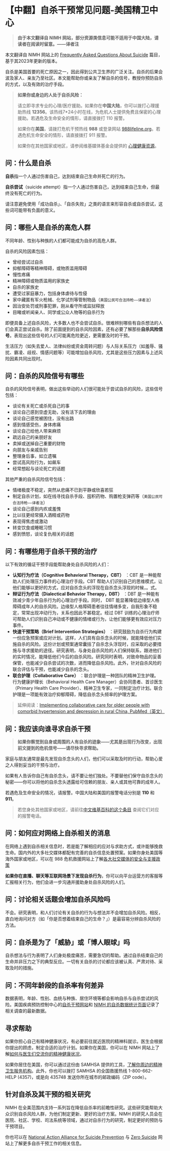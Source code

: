 # 【中翻】自杀干预常见问题-美国精卫中心

> **由于本文翻译自 NIMH 网站，部分资源类信息可能不适用于中国大陆，请读者在阅读时留意。——译者注**

本文翻译自 NIMH 网站上的 [Frequently Asked Questions About Suicide](https://www.nimh.nih.gov/health/publications/suicide-faq) 篇目，基于其2023年更新的版本。

自杀是美国首要的死亡原因之一，因此得到公共卫生界的广泛关注。自杀的后果会波及家人、亲友乃至社区。本文能帮助你或亲友了解自杀的信号，教授你预防自杀的方式，以及有效的治疗手段。

> **如果你或身边的人处于自杀风险：**
>
> 请立即寻求专业的心理/医疗援助。如果你在**中国大陆**，你可以拨打心理援助热线 **12356**。该热线7*24小时在线，为危机人士提供免费且保密的心理援助。若遇危及生命安全的情形，请直接拨打 110 报警。
>
> 如果你在**美国**，请拨打危机干预热线 **988** 或登录网站 [988lifeline.org](988lifeline.org)。若遇危机生命安全的情形，请直接拨打 911 报警。
>
> 如果你在其他国家或地区，请参阅维基媒体基金会提供的
[心理健康资源](https://meta.wikimedia.org/wiki/Mental_health_resources/zh)。

## 问：什么是自杀

**自杀**指一个人通过伤害自己，达到结束自己生命并死亡的行为。

**自杀尝试**（suicide attempt）指一个人通过伤害自己，达到结束自己生命，但最终没有死亡的行为。

请注意避免使用「成功自杀」、「自杀失败」之类的语言来形容自杀或自杀尝试，这些词可能带有负面的意义。

## 问：哪些人是自杀的高危人群

不同年龄、性别与种族的人们都可能成为自杀的高危人群。

自杀的风险因素包括：

- 曾经尝试过自杀
- 抑郁障碍等精神障碍，或物质滥用障碍
- 慢性疼痛
- 精神障碍或物质滥用的家族史
- 自杀的家族史
- 遭受过家庭暴力，包括身体虐待与性侵
- 家中藏匿有军火枪械、化学试剂等管制物品（`美国公民可合法持枪——译者注`）
- 因治安处罚或刑事犯罪，刚从看守所或监狱释放
- 目睹或听闻亲人、同学或公众人物等的自杀行为

即便具备上述自杀风险，大多数人也不会尝试自杀。很难辨别哪些有自杀想法的人们会真正尝试自杀。除了前面提到的自杀风险因素，还有必要了解那些**自杀风险信号**。表现出这些信号的人们可能离危险更近，更需要及时的干预。

生活压力（如失去爱人、法律纠纷或资金周转问题）与人际关系压力（如羞辱、骚扰、霸凌、歧视、情感问题等）可能增加自杀风险，尤其是这些压力因素与上述风险因素共同出现时。

## 问：自杀的风险信号有哪些

自杀的风险信号表明，做出这些举动的人们很可能处于尝试自杀的风险，这些信号包括：

- 谈论有关死亡或杀死自己的事
- 谈论自己感到空虚无助，没有活下去的理由
- 谈论自己感觉被困住，没有出路
- 感到情感受伤，身体疼痛
- 谈论自己给他人带来麻烦
- 疏远自己的亲朋好友
- 卖掉或送掉自己重要的财物
- 向朋友与亲戚告别
- 整理身后事，如立遗嘱
- 尝试高风险行为，如飙车
- 经常想起与谈论死亡的话题

其他严重的自杀风险信号包括：

- 情绪极度不稳定，突然从悲痛不已到平静或欣喜若狂
- 制定自杀计划，如在线寻找自杀手段、囤积药物、购置枪支弹药等（`美国公民可合法持枪——译者注`）
- 谈论自己感到内疚或羞愧
- 比以往更经常摄入酒精或药物
- 表现得焦虑或激动
- 转变饮食或睡眠习惯
- 感到愤怒，谈论复仇相关的话题

## 问：有哪些用于自杀干预的治疗

以下有效的循证干预手段能帮助身处自杀风险的人们：

- **认知行为疗法（Cognitive Behavioral Therapy，CBT）** ：CBT 是一种能帮助人们处理压力事件的心理治疗手段。CBT 帮助人们识别自己的思维模式，让他们能够以更好的方式，应对自杀念头的浮现在自杀念头浮现的时候，。式。
- **辩证行为疗法（Dialectical Behavior Therapy，DBT）** ：DBT 是一种能有效减少青少年自杀行为的心理治疗手段。同时， DBT 能显著降低边缘型人格障碍成年人的自杀风险。边缘型人格障碍患者往往情绪多变，自我形象不稳定，常常出现冲动行为，关系也因此不甚稳定。经过 DBT 训练的心理治疗师可帮助人们识别自己冲动或不健康的情绪或行为，让他们能够更有效应对压力事件。
- **快速干预策略（Brief Intervention Strategies）** ：研究鼓励为自杀行为构建一份应急预案或应对计划。这样，人们具有自杀念头的时候，就能降低他们实施自杀的风险。这份计划或预案通常囊括了自杀念头浮现时，应采取的必要措施与寻求援助的途径。研究表明，与身处自杀风险的人们保持联系，跟进他们的实时情况，能降低他们今后的自杀风险。研究同时表明，对致命物品的妥善保管，也能减少自杀尝试的次数，进而降低自杀风险。此外，针对自杀风险的联合评估与干预，也能减少自杀的念头。
- **联合护理（Collaborative Care）** ：联合护理是一种团队的精神卫生护理。行为健康护理长（Behavioral Health Care Manager）会协同患者、首诊医生（Primary Health Care Provider）、精神卫生专家，一同制定治疗计划。联合护理是一项能有效治疗抑郁障碍，降低自杀念头频率的护理方案。

> 延伸阅读：[Implementing collaborative care for older people with comorbid hypertension and depression in rural China, PubMed（英文）](https://pubmed.ncbi.nlm.nih.gov/31630703/)

## 问：我应该向谁寻求自杀干预

> **如果你察觉到自身或周围的人有自杀的迹象——尤其是出现行为改变，出现前文提到的危机信号——请尽快寻求帮助。**

家庭与朋友通常是最先发现自杀念头的人们，他们可以采取及时的行动，帮助心爱之人得到妥当的干预与治疗。

如果有人告诉你自己有自杀念头，请不要让他们独处。不要替他们保守自杀念头的秘密——你可以将他的自杀念头透露给可信赖的朋友、亲人或其他可靠的成年人。

若遇危及生命安全的情况，请报警。中国大陆和美国的报警电话分别是 **110** 和 **911**。

> 若您身处其他国家或地区，请前往[中文维基百科的这个条目](https://zh.wikipedia.org/wiki/%E7%B7%8A%E6%80%A5%E6%95%91%E9%9B%A3%E9%9B%BB%E8%A9%B1%E8%99%9F%E7%A2%BC) 查阅它们对应的报警电话。

## 问：如何应对网络上自杀相关的消息

在网络上遇到自杀相关信息时，若是能了解相应的应对与求助方式，或许能够挽救生命。国内外的大多社交媒体都配有完善的自杀信息处置预案。如果你身处美国等海外国家或地区，可以在 988 危机救援网站上了解[各大社交媒体的安全与支援政策](https://988lifeline.org/help-someone-else/support-on-social-media/)

**如果你在直播、聊天等互联网场景下发现自杀行为**，你可以向平台运营方的客服等汇报相关行为，他们会进一步沟通并援助身处自杀风险的人们。

## 问：讨论相关话题会增加自杀风险吗

不会。研究表明，和人们讨论有关自杀的行为与想法并不会增加自杀风险。相反，直白地询问对方（如「你是否想着结束自己的生命？」）是最容易分辨自杀风险的方法。

## 问：自杀是为了「威胁」或「博人眼球」吗

自杀想法与行为表明了人们身处极度痛苦，需要急切的帮助。通过自杀结束自己的生命并非压力之下的典型反应。一切有关自杀的讨论都应该被认真、严肃对待、采取及时的措施。

## 问：不同年龄段的自杀率有何差异

数据表明，年龄、性别、血统与种族、居住环境等都会影响自杀与自杀尝试的风险。美国疾病预防控制中心的[自杀干预网站](http://www.cdc.gov/suicide)和 [NIMH 的自杀数据统计页面](http://www.nimh.nih.gov/health/statistics/suicide)记录了相关调查的最新数据。

## 寻求帮助

如果你担心自己有精神健康状况，有必要前往就近医院的精神科就诊。医生会根据你提出的顾虑，制定合适的治疗计划。如果你在美国，你可以在 NIMH 网站上了解[如何与医生们交流你的精神健康状况](https://www.nimh.nih.gov/health/publications/tips-for-talking-with-your-health-care-provider)。

如果你居住在美国，你可以通过这份由 SAMHSA 提供的工具，[了解你周边的精神卫生服务机构](https://findtreatment.samhsa.gov/)。此外，你也可以拨打 SAMHSA 的全国救援热线 1-800-662-HELP (4357)，或是向 435748 发送你所在城市的邮政编码（ZIP code）。

## 针对自杀及其干预的相关研究

NIMH 在全美范围内支持一系列旨在降低自杀率的前瞻性研究。这些研究能帮助大众识别自杀风险人群，为他们制定更新、更好的治疗方案。NIMH 的研究人员会在医院、社区、学校、司法系统等领域，通过对自杀行为的研究，制定更好的预防与干预项目。

你也可以在 [National Action Alliance for Suicide Prevention](https://theactionalliance.org/) 与 [Zero Suicide](http://zerosuicide.sprc.org/) 网站上了解更多自杀干预工作的相关信息。
